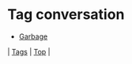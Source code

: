 <!--
title: Tag conversation
date: 2020-06-28T14:57:48.878Z
tags:
-->
# Tag conversation

 * [Garbage](96463749867.md)

| [Tags](tags.md) | [Top](index.md) |
